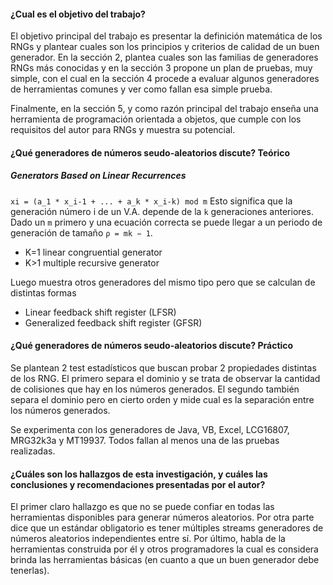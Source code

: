 #### ¿Cual es el objetivo del trabajo? 
El objetivo principal del trabajo es presentar la definición matemática de los RNGs y plantear cuales son los principios y criterios de calidad de un buen generador. En la sección 2, plantea cuales son las familias de generadores RNGs más conocidas y en la sección 3 propone un plan de pruebas, muy simple, con el cual en la sección 4 procede a evaluar algunos generadores de herramientas comunes y ver como fallan esa simple prueba. 

Finalmente, en la sección 5, y como razón principal del trabajo enseña una herramienta de programación orientada a objetos, que cumple con los requisitos del autor para RNGs y muestra su potencial.
#### ¿Qué generadores de números seudo-aleatorios discute? Teórico

##### Generators Based on Linear Recurrences
`xi = (a_1 * x_i-1 + ... + a_k * x_i-k) mod m`
Esto significa que la generación número i de un V.A. depende de la `k` generaciones anteriores. Dado un `m` primero y una ecuación correcta se puede llegar a un periodo de generación de tamaño `ρ = mk − 1`.

* K=1 linear congruential generator
* K>1 multiple recursive generator

Luego muestra otros generadores del mismo tipo pero que se calculan de distintas formas
* Linear feedback shift register (LFSR)
* Generalized feedback shift register (GFSR)

#### ¿Qué generadores de números seudo-aleatorios discute? Práctico
Se plantean 2 test estadísticos que buscan probar 2 propiedades distintas de los RNG. El primero separa el dominio y se trata de observar la cantidad de colisiones que hay en los números generados. El segundo también separa el dominio pero en cierto orden y mide cual es la separación entre los números generados.

Se experimenta con los generadores de Java, VB, Excel, LCG16807, MRG32k3a y MT19937. Todos fallan al menos una de las pruebas realizadas.

#### ¿Cuáles son los hallazgos de esta investigación, y cuáles las conclusiones y recomendaciones presentadas por el autor?

El primer claro hallazgo es que no se puede confiar en todas las herramientas disponibles para generar números aleatorios. Por otra parte dice que un estándar obligatorio es tener múltiples streams generadores de números aleatorios independientes entre sí. Por último, habla de la herramientas construida por él y otros programadores la cual es considera brinda las herramientas básicas (en cuanto a que un buen generador debe tenerlas).
